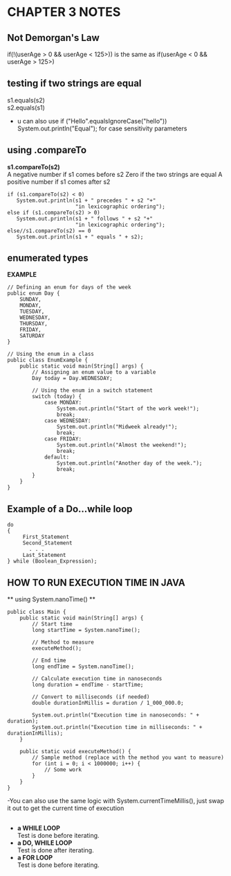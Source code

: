 # CHAPTER 3 NOTES

## Not Demorgan's Law
if(!(userAge > 0 && userAge < 125>))
is the same as 
if(userAge < 0 && userAge > 125>)

## testing if two strings are equal
s1.equals(s2) <br>
s2.equals(s1) <br>
- u can also use
if ("Hello".equalsIgnoreCase("hello"))
     System.out.println("Equal");
for case sensitivity parameters

## using .compareTo
**s1.compareTo(s2)** <br>
A negative number if s1 comes before s2
Zero if the two strings are equal
A positive number if s1 comes after s2

```
if (s1.compareTo(s2) < 0)
   System.out.println(s1 + " precedes " + s2 "+"
                      "in lexicographic ordering");
else if (s1.compareTo(s2) > 0)
   System.out.println(s1 + " follows " + s2 "+"
                      "in lexicographic ordering");
else//s1.compareTo(s2) == 0
   System.out.println(s1 + " equals " + s2);
```
## enumerated types
**EXAMPLE**
```
// Defining an enum for days of the week
public enum Day {
    SUNDAY,
    MONDAY,
    TUESDAY,
    WEDNESDAY,
    THURSDAY,
    FRIDAY,
    SATURDAY
}

// Using the enum in a class
public class EnumExample {
    public static void main(String[] args) {
        // Assigning an enum value to a variable
        Day today = Day.WEDNESDAY;

        // Using the enum in a switch statement
        switch (today) {
            case MONDAY:
                System.out.println("Start of the work week!");
                break;
            case WEDNESDAY:
                System.out.println("Midweek already!");
                break;
            case FRIDAY:
                System.out.println("Almost the weekend!");
                break;
            default:
                System.out.println("Another day of the week.");
                break;
        }
    }
}

```
## Example of a Do...while loop
```
do 
{
     First_Statement
     Second_Statement
       . . .
     Last_Statement 
} while (Boolean_Expression);
```
## HOW TO RUN EXECUTION TIME IN JAVA 
** using System.nanoTime() **

```
public class Main {
    public static void main(String[] args) {
        // Start time
        long startTime = System.nanoTime();
        
        // Method to measure
        executeMethod();
        
        // End time
        long endTime = System.nanoTime();
        
        // Calculate execution time in nanoseconds
        long duration = endTime - startTime;
        
        // Convert to milliseconds (if needed)
        double durationInMillis = duration / 1_000_000.0;
        
        System.out.println("Execution time in nanoseconds: " + duration);
        System.out.println("Execution time in milliseconds: " + durationInMillis);
    }
    
    public static void executeMethod() {
        // Sample method (replace with the method you want to measure)
        for (int i = 0; i < 1000000; i++) {
            // Some work
        }
    }
}

```

-You can also use the same logic with System.currentTimeMillis(), just swap it out to get the current time of execution

##
- **a WHILE LOOP** <br>
    Test is done before iterating. 
- **a DO, WHILE LOOP** <br>
    Test is done after iterating. 
- **a FOR LOOP** <br>
    Test is done before iterating.
